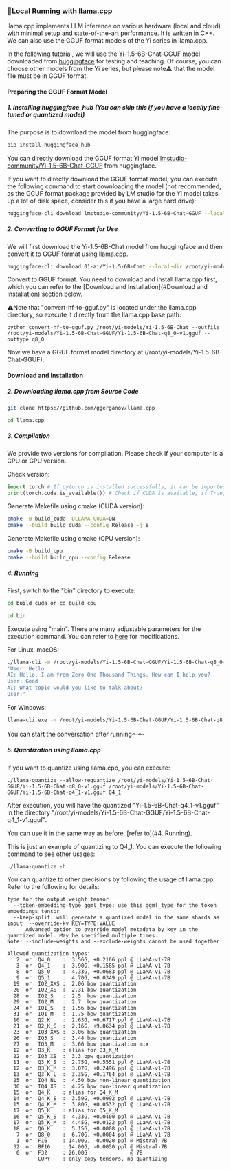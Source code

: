 ### 🌟Local Running with llama.cpp

llama.cpp implements LLM inference on various hardware (local and cloud) with minimal setup and state-of-the-art performance. It is written in C++. We can also use the GGUF format models of the Yi series in llama.cpp.

In the following tutorial, we will use the Yi-1.5-6B-Chat-GGUF model downloaded from [huggingface](https://huggingface.co/models?search=yi-1.5-GGUF) for testing and teaching. Of course, you can choose other models from the Yi series, but please note⚠️ that the model file must be in GGUF format.

#### Preparing the GGUF Format Model

##### 1. Installing huggingface_hub (You can skip this if you have a locally fine-tuned or quantized model)

The purpose is to download the model from huggingface:

``````bash
pip install huggingface_hub
``````

You can directly download the GGUF format Yi model [lmstudio-community/Yi-1.5-6B-Chat-GGUF](https://huggingface.co/lmstudio-community/Yi-1.5-6B-Chat-GGUF) from huggingface.

If you want to directly download the GGUF format model, you can execute the following command to start downloading the model (not recommended, as the GGUF format package provided by LM studio for the Yi model takes up a lot of disk space, consider this if you have a large hard drive):

``````bash
huggingface-cli download lmstudio-community/Yi-1.5-6B-Chat-GGUF --local-dir /root/yi-models/Yi-1.5-6B-Chat-GGUF
``````

##### 2. Converting to GGUF Format for Use

We will first download the Yi-1.5-6B-Chat model from huggingface and then convert it to GGUF format using llama.cpp.

``````bash
huggingface-cli download 01-ai/Yi-1.5-6B-Chat --local-dir /root/yi-models/Yi-1.5-6B-Chat
``````

Convert to GGUF format. You need to download and install llama.cpp first, which you can refer to the [Download and Installation](#Download and Installation) section below.

⚠️Note that "convert-hf-to-gguf.py" is located under the llama.cpp directory, so execute it directly from the llama.cpp base path:

``````
python convert-hf-to-gguf.py /root/yi-models/Yi-1.5-6B-Chat --outfile /root/yi-models/Yi-1.5-6B-Chat-GGUF/Yi-1.5-6B-Chat-q8_0-v1.gguf --outtype q8_0
``````

Now we have a GGUF format model directory at (/root/yi-models/Yi-1.5-6B-Chat-GGUF).

#### Download and Installation

##### 2. Downloading llama.cpp from Source Code

``````bash
git clone https://github.com/ggerganov/llama.cpp
``````

``````bash
cd llama.cpp
``````

##### 3. Compilation

We provide two versions for compilation. Please check if your computer is a CPU or GPU version.

Check version:

``````python
import torch # If pytorch is installed successfully, it can be imported
print(torch.cuda.is_available()) # Check if CUDA is available, if True, it can be used, otherwise use the CPU version
``````

Generate Makefile using cmake (CUDA version):

``````bash
cmake -B build_cuda -DLLAMA_CUDA=ON
cmake --build build_cuda --config Release -j 8
``````

Generate Makefile using cmake (CPU version):

``````bash
cmake -B build_cpu
cmake --build build_cpu --config Release
``````

##### 4. Running

First, switch to the "bin" directory to execute:

``````bash
cd build_cuda or cd build_cpu
``````

``````bash
cd bin
``````

Execute using "main". There are many adjustable parameters for the execution command. You can refer to [here](https://github.com/ggerganov/llama.cpp/blob/master/examples/main/README.md) for modifications.

For Linux, macOS:

``````bash
./llama-cli -m /root/yi-models/Yi-1.5-6B-Chat-GGUF/Yi-1.5-6B-Chat-q8_0-v1.gguf -n -1 --color -r "User:" --in-prefix " " -i -p \
'User: Hello
AI: Hello, I am from Zero One Thousand Things. How can I help you?
User: Good
AI: What topic would you like to talk about?
User:'
``````

For Windows:

``````bash
llama-cli.exe -m /root/yi-models/Yi-1.5-6B-Chat-GGUF/Yi-1.5-6B-Chat-q8_0-v1.gguf -n -1 --color -r "User:" --in-prefix " " -i -e -p "User: Hello\nAI: Hello, I am from Zero One Thousand Things. How can I help you?\nUser: Good!\nAI: What topic would you like to talk about?\nUser:"
``````

You can start the conversation after running～～

##### 5. Quantization using llama.cpp

If you want to quantize using llama.cpp, you can execute:

``````
./llama-quantize --allow-requantize /root/yi-models/Yi-1.5-6B-Chat-GGUF/Yi-1.5-6B-Chat-q8_0-v1.gguf /root/yi-models/Yi-1.5-6B-Chat-GGUF/Yi-1.5-6B-Chat-q4_1-v1.gguf Q4_1
``````

After execution, you will have the quantized "Yi-1.5-6B-Chat-q4_1-v1.gguf" in the directory "/root/yi-models/Yi-1.5-6B-Chat-GGUF/Yi-1.5-6B-Chat-q4_1-v1.gguf".

You can use it in the same way as before, [refer to](#4. Running).

This is just an example of quantizing to Q4_1. You can execute the following command to see other usages:

``````
./llama-quantize -h
``````

You can quantize to other precisions by following the usage of llama.cpp. Refer to the following for details:

``````
type for the output.weight tensor
  --token-embedding-type ggml_type: use this ggml_type for the token embeddings tensor
  --keep-split: will generate a quantized model in the same shards as input  --override-kv KEY=TYPE:VALUE
      Advanced option to override model metadata by key in the quantized model. May be specified multiple times.
Note: --include-weights and --exclude-weights cannot be used together

Allowed quantization types:
   2  or  Q4_0    :  3.56G, +0.2166 ppl @ LLaMA-v1-7B
   3  or  Q4_1    :  3.90G, +0.1585 ppl @ LLaMA-v1-7B
   8  or  Q5_0    :  4.33G, +0.0683 ppl @ LLaMA-v1-7B
   9  or  Q5_1    :  4.70G, +0.0349 ppl @ LLaMA-v1-7B
  19  or  IQ2_XXS :  2.06 bpw quantization
  20  or  IQ2_XS  :  2.31 bpw quantization
  28  or  IQ2_S   :  2.5  bpw quantization
  29  or  IQ2_M   :  2.7  bpw quantization
  24  or  IQ1_S   :  1.56 bpw quantization
  31  or  IQ1_M   :  1.75 bpw quantization
  10  or  Q2_K    :  2.63G, +0.6717 ppl @ LLaMA-v1-7B
  21  or  Q2_K_S  :  2.16G, +9.0634 ppl @ LLaMA-v1-7B
  23  or  IQ3_XXS :  3.06 bpw quantization
  26  or  IQ3_S   :  3.44 bpw quantization
  27  or  IQ3_M   :  3.66 bpw quantization mix
  12  or  Q3_K    : alias for Q3_K_M
  22  or  IQ3_XS  :  3.3 bpw quantization
  11  or  Q3_K_S  :  2.75G, +0.5551 ppl @ LLaMA-v1-7B
  12  or  Q3_K_M  :  3.07G, +0.2496 ppl @ LLaMA-v1-7B
  13  or  Q3_K_L  :  3.35G, +0.1764 ppl @ LLaMA-v1-7B
  25  or  IQ4_NL  :  4.50 bpw non-linear quantization
  30  or  IQ4_XS  :  4.25 bpw non-linear quantization
  15  or  Q4_K    : alias for Q4_K_M
  14  or  Q4_K_S  :  3.59G, +0.0992 ppl @ LLaMA-v1-7B
  15  or  Q4_K_M  :  3.80G, +0.0532 ppl @ LLaMA-v1-7B
  17  or  Q5_K    : alias for Q5_K_M
  16  or  Q5_K_S  :  4.33G, +0.0400 ppl @ LLaMA-v1-7B
  17  or  Q5_K_M  :  4.45G, +0.0122 ppl @ LLaMA-v1-7B
  18  or  Q6_K    :  5.15G, +0.0008 ppl @ LLaMA-v1-7B
   7  or  Q8_0    :  6.70G, +0.0004 ppl @ LLaMA-v1-7B
   1  or  F16     : 14.00G, -0.0020 ppl @ Mistral-7B
  32  or  BF16    : 14.00G, -0.0050 ppl @ Mistral-7B
   0  or  F32     : 26.00G              @ 7B
          COPY    : only copy tensors, no quantizing
``````
